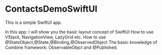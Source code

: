 # ContactsDemoSwiftUI

This is a simple SwiftUI app. 

In this app: 
I will show you the basic layout concept of SwiftUI
How to use VStack, NavigationView, LazyGrid etc.
How to use @StateObject,@State,@Binding,@ObservedObject
The basic knowledge of Combine framework: ObservableObjct and @Published.
